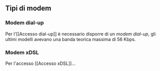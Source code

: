 
## Tipi di modem
### Modem dial-up
Per l'[[Accesso dial-up]] è necessario disporre di un _modem dial-up_, gli ultimi modelli avevano una banda teorica massima di 56 Kbps.

### Modem xDSL
Per l'accesso [[Accesso xDSL]]...